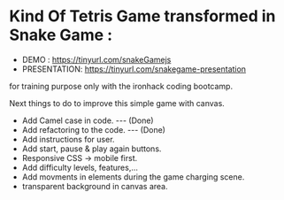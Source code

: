 # Kind Of Tetris Game transformed in Snake Game :

- DEMO : https://tinyurl.com/snakeGamejs
- PRESENTATION: https://tinyurl.com/snakegame-presentation

for training purpose only with the ironhack coding bootcamp.

Next things to do to improve this simple game with canvas.

- Add Camel case in code. --- (Done)
- Add refactoring to the code. --- (Done)
- Add instructions for user.
- Add start, pause & play again buttons.
- Responsive CSS → mobile first.
- Add difficulty levels, features,...
- Add movments in elements during the game charging scene.
- transparent background in canvas area.
